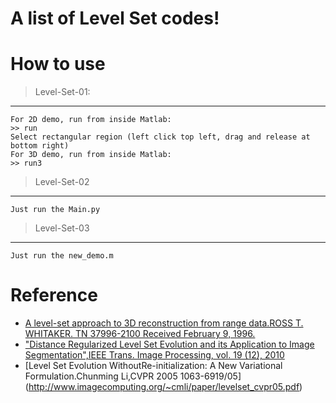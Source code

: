 # A list of Level Set codes!
# How to use
> Level-Set-01:
----
    For 2D demo, run from inside Matlab:
    >> run
    Select rectangular region (left click top left, drag and release at bottom right)
    For 3D demo, run from inside Matlab:
    >> run3
> Level-Set-02
----
    Just run the Main.py
> Level-Set-03
----
    Just run the new_demo.m
# Reference
* [A level-set approach to 3D reconstruction from range data.ROSS T. WHITAKER. TN 37996-2100 Received February 9, 1996.](https://link.springer.com/content/pdf/10.1023%2FA%3A1008036829907.pdf)
* ["Distance Regularized Level Set Evolution and its Application to Image Segmentation",IEEE Trans. Image Processing, vol. 19 (12), 2010](http://ieeexplore.ieee.org/stamp/stamp.jsp?arnumber=5557813 "Link to the original paper")
* [Level Set Evolution WithoutRe-initialization: A New Variational Formulation.Chunming Li,CVPR 2005 1063-6919/05] (http://www.imagecomputing.org/~cmli/paper/levelset_cvpr05.pdf)
